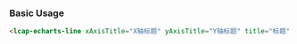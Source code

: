### Basic Usage

``` html
<lcap-echarts-line xAxisTitle="X轴标题" yAxisTitle="Y轴标题" title="标题" theme="theme1"></lcap-echarts-line>
```
